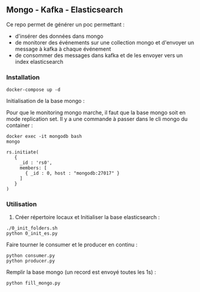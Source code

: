 ## Mongo - Kafka - Elasticsearch

Ce repo permet de générer un poc permettant :
- d'insérer des données dans mongo
- de monitorer des événements sur une collection mongo et d'envoyer un message à kafka à chaque événement
- de consommer des messages dans kafka et de les envoyer vers un index elasticsearch


### Installation

```
docker-compose up -d
```

Initialisation de la base mongo :

Pour que le monitoring mongo marche, il faut que la base mongo soit en mode replication set. Il y a une commande à passer dans le cli mongo du container :

```
docker exec -it mongodb bash
mongo

rs.initiate(
   {
     _id : 'rs0',
     members: [
       { _id : 0, host : "mongodb:27017" }
     ]
   }
)
```

### Utilisation

1) Créer répertoire locaux et Initialiser la base elasticsearch :

```
./0_init_folders.sh
python 0_init_es.py
```

Faire tourner le consumer et le producer en continu :

```
python consumer.py
python producer.py
```

Remplir la base mongo (un record est envoyé toutes les 1s) :

```
python fill_mongo.py
```
